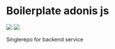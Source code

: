 # Boilerplate adonis js

<a href="https://codeclimate.com/github/ayocodingit/app-noted-customer-fitness/maintainability"><img src="https://api.codeclimate.com/v1/badges/b30ccd451888886a9f6e/maintainability" /></a>
<a href="https://codeclimate.com/github/ayocodingit/app-noted-customer-fitness/test_coverage"><img src="https://api.codeclimate.com/v1/badges/b30ccd451888886a9f6e/test_coverage" /></a>

Singlerepo for backend service
